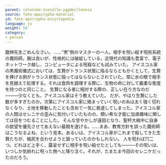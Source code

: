 ```yaml
---
parent: celenike-icecolle-yggdmillennia
source: fate-apocrypha-material
id: fate-apocrypha-encyclopedia
language: ja
weight: 59
category:
- person
---
```


磨伸先生ごめんなさい。
……“黒”側のマスターの一人。相手を呪い殺す呪術系統の魔術師。腕は良いが、性格的には破綻している。近現代の知識も豊富で、電子ネットワーク越し、コンピュータによる呪殺なども試みていた。
アイスコル家の黒魔術儀式においては、生贄がトランス状態に陥るならともかくとして、生贄を捧げる側がトランス状態に陥ってはならないとされていた。常に水の眼で相手を見据えて処理する。それは食肉を調理する際に、生物の命に対して厳粛な態度を持つのと同じこと。
生贄になる者に相対する際の、正しい在り方なのだ———少なくとも、アイスコル家はそう教えていた。
だが、やはり生贄にした数が多すぎたのか。次第にアイスコル家に絡まっていく呪いの糸は太く強く切れなくなり、土地を移動したことも含めて一気に衰退してしまった。アイスコル家の人間はセレニケの歪みに気付いていたものの、類い希な才能に加虐趣味に関しては目をつむることにした。
そんな甘やかしが遠因となり、聖杯大戦中に自身の欲望を優先させてあえない最期を遂げる。……まあ、教育方針を誤った魔術師はこうなるよね、という見本。あるいは、アイスコル家がこれまで殺してきた生贄たちが、帳尻を合わせようと狙っていたのかもしれない。
人を呪わば穴二つ。どれほど上手く、露呈せずに相手を呪い殺せたとしても———その呪いは、いつしか気紛れに呪った側へと降り注ぐ。それが、たまたま今回のセレニケだったのだろう。

